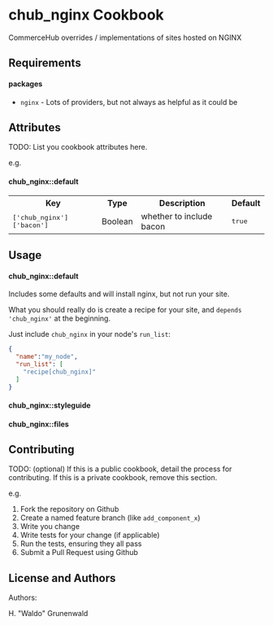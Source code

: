 chub_nginx Cookbook
===================
CommerceHub overrides / implementations of sites hosted on NGINX



Requirements
------------

#### packages
- `nginx` - Lots of providers, but not always as helpful as it could be

Attributes
----------
TODO: List you cookbook attributes here.

e.g.
#### chub_nginx::default
<table>
  <tr>
    <th>Key</th>
    <th>Type</th>
    <th>Description</th>
    <th>Default</th>
  </tr>
  <tr>
    <td><tt>['chub_nginx']['bacon']</tt></td>
    <td>Boolean</td>
    <td>whether to include bacon</td>
    <td><tt>true</tt></td>
  </tr>
</table>

Usage
-----
#### chub_nginx::default
Includes some defaults and will install nginx, but not run your site.

What you should really do is create a recipe for your site, and `depends 'chub_nginx'` at the beginning.

Just include `chub_nginx` in your node's `run_list`:

```json
{
  "name":"my_node",
  "run_list": [
    "recipe[chub_nginx]"
  ]
}
```

#### chub_nginx::styleguide

#### chub_nginx::files



Contributing
------------
TODO: (optional) If this is a public cookbook, detail the process for contributing. If this is a private cookbook, remove this section.

e.g.
1. Fork the repository on Github
2. Create a named feature branch (like `add_component_x`)
3. Write you change
4. Write tests for your change (if applicable)
5. Run the tests, ensuring they all pass
6. Submit a Pull Request using Github

License and Authors
-------------------
Authors:

H. "Waldo" Grunenwald
